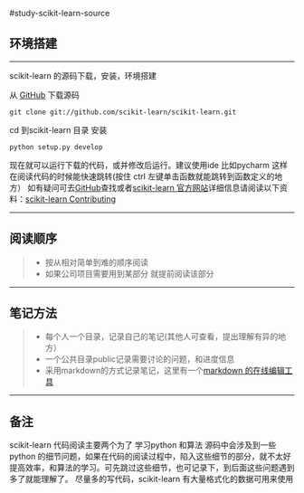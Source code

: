 #study-scikit-learn-source

## 环境搭建
---------
scikit-learn 的源码下载，安装，环境搭建

 从 [GitHub][1] 下载源码
```
git clone git://github.com/scikit-learn/scikit-learn.git
```
cd 到scikit-learn 目录 安装
```
python setup.py develop
```
现在就可以运行下载的代码，或并修改后运行。建议使用ide 比如pycharm 这样在阅读代码的时候能快速跳转(按住 ctrl 左键单击函数就能跳转到函数定义的地方）
如有疑问可去[GitHub][2]查找或者[scikit-learn 官方网站][3]详细信息请阅读以下资料：[scikit-learn Contributing][4]

--------
## 阅读顺序
>* 按从相对简单到难的顺序阅读
>* 如果公司项目需要用到某部分 就提前阅读该部分

----------
## 笔记方法
>* 每个人一个目录，记录自己的笔记(其他人可查看，提出理解有异的地方）
>* 一个公共目录public记录需要讨论的问题，和进度信息
>* 采用markdown的方式记录笔记，这里有一个[markdown 的在线编辑工具][5]


---------
## 备注
scikit-learn 代码阅读主要两个为了 学习python 和算法  源码中会涉及到一些python 的细节问题，如果在代码的阅读过程中，陷入这些细节的部分，就不太好提高效率，和算法的学习。可先跳过这些细节，也可记录下，到后面这些问题遇到多了就能理解了。
尽量多的写代码，scikit-learn 有大量格式化的数据可用来使用




  [1]: https://github.com/scikit-learn/scikit-learn
  [2]: https://github.com/scikit-learn/scikit-learn
  [3]: http://scikit-learn.org/stable/index.html
  [4]: http://scikit-learn.org/stable/developers/index.html#testing-coverage
  [5]: https://www.zybuluo.com
  